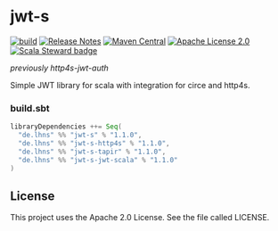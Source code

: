 # jwt-s

[![build](https://github.com/lhns/jwt-s/actions/workflows/build.yml/badge.svg)](https://github.com/lhns/jwt-s/actions/workflows/build.yml)
[![Release Notes](https://img.shields.io/github/release/lhns/jwt-s.svg?maxAge=3600)](https://github.com/lhns/jwt-s/releases/latest)
[![Maven Central](https://img.shields.io/maven-central/v/de.lhns/jwt-s_2.13)](https://search.maven.org/artifact/de.lhns/jwt-s_2.13)
[![Apache License 2.0](https://img.shields.io/github/license/lhns/jwt-s.svg?maxAge=3600)](https://www.apache.org/licenses/LICENSE-2.0)
[![Scala Steward badge](https://img.shields.io/badge/Scala_Steward-helping-blue.svg?style=flat&logo=data:image/png;base64,iVBORw0KGgoAAAANSUhEUgAAAA4AAAAQCAMAAAARSr4IAAAAVFBMVEUAAACHjojlOy5NWlrKzcYRKjGFjIbp293YycuLa3pYY2LSqql4f3pCUFTgSjNodYRmcXUsPD/NTTbjRS+2jomhgnzNc223cGvZS0HaSD0XLjbaSjElhIr+AAAAAXRSTlMAQObYZgAAAHlJREFUCNdNyosOwyAIhWHAQS1Vt7a77/3fcxxdmv0xwmckutAR1nkm4ggbyEcg/wWmlGLDAA3oL50xi6fk5ffZ3E2E3QfZDCcCN2YtbEWZt+Drc6u6rlqv7Uk0LdKqqr5rk2UCRXOk0vmQKGfc94nOJyQjouF9H/wCc9gECEYfONoAAAAASUVORK5CYII=)](https://scala-steward.org)

*previously http4s-jwt-auth*

Simple JWT library for scala with integration for circe and http4s.

### build.sbt
```sbt
libraryDependencies ++= Seq(
  "de.lhns" %% "jwt-s" % "1.1.0",
  "de.lhns" %% "jwt-s-http4s" % "1.1.0",
  "de.lhns" %% "jwt-s-tapir" % "1.1.0",
  "de.lhns" %% "jwt-s-jwt-scala" % "1.1.0"
)
```

## License
This project uses the Apache 2.0 License. See the file called LICENSE.
